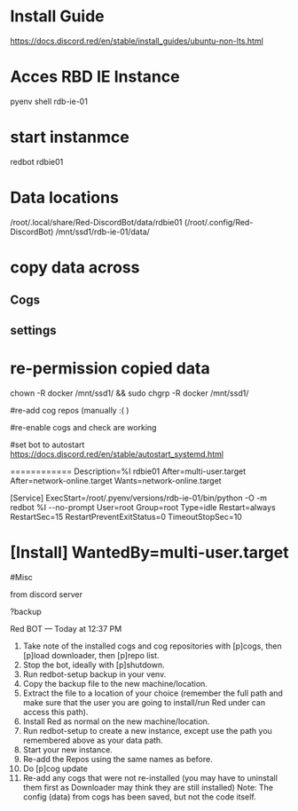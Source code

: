 # Install Guide
https://docs.discord.red/en/stable/install_guides/ubuntu-non-lts.html

# Acces RBD IE Instance
pyenv shell rdb-ie-01

# start instanmce
redbot rdbie01

# Data locations
/root/.local/share/Red-DiscordBot/data/rdbie01 (/root/.config/Red-DiscordBot)
/mnt/ssd1/rdb-ie-01/data/  

# copy data across
## Cogs
## settings

# re-permission copied data
chown -R docker /mnt/ssd1/ && sudo chgrp -R docker /mnt/ssd1/

#re-add cog repos (manually :( )

#re-enable cogs and check are working

#set bot to autostart
https://docs.discord.red/en/stable/autostart_systemd.html

============
Description=%I rdbie01
After=multi-user.target
After=network-online.target
Wants=network-online.target

[Service]
ExecStart=/root/.pyenv/versions/rdb-ie-01/bin/python -O -m redbot %I --no-prompt
User=root
Group=root
Type=idle
Restart=always
RestartSec=15
RestartPreventExitStatus=0
TimeoutStopSec=10

[Install]
WantedBy=multi-user.target
============




#Misc

from discord server

?backup

Red BOT
 — Today at 12:37 PM
1. Take note of the installed cogs and cog repositories with [p]cogs, then [p]load downloader, then [p]repo list.
2. Stop the bot, ideally with [p]shutdown.
3. Run redbot-setup backup <instancename> in your venv.
4. Copy the backup file to the new machine/location.
5. Extract the file to a location of your choice (remember the full path and make sure that the user you are going to install/run Red under can access this path).
6. Install Red as normal on the new machine/location.
7. Run redbot-setup to create a new instance, except use the path you remembered above as your data path.
8. Start your new instance.
9. Re-add the Repos using the same names as before.
10. Do [p]cog update
11. Re-add any cogs that were not re-installed (you may have to uninstall them first as Downloader may think they are still installed)
Note: The config (data) from cogs has been saved, but not the code itself.
